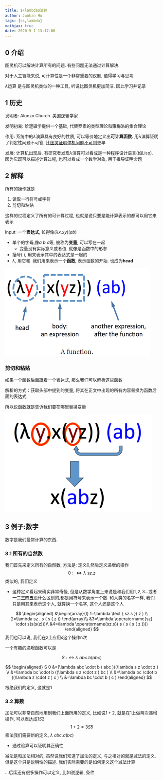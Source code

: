 ```yaml
---
title: $\lambda$演算
author: Junhan Hu
tags: [cs,lambda]
mathjax: true
date: 2020-5-1 13:17:00
---
```


## 0 介绍

图灵机可以解决计算所有的问题. 有些问题无法通过计算解决.

对于人工智能来说, 可计算性是一个非常重要的议题, 值得学习与思考

$\lambda$运算 是与图灵机类似的一种工具, 听说比图灵机更加简洁. 因此学习并记录

## 1 历史

发明者: Alonzo Church. 美国逻辑学家

发明初衷: 给逻辑学提供一个基础, 代替罗素的类型理论和策梅洛的集合理论

作用: 系统中的$\lambda$演算具有良好的性质, 可以等价地定义出**可计算函数**. 用$\lambda$演算证明了判定性问题不可答, 比[图灵证明停机问题不可判](https://www.youtube.com/watch?v=7TycxwFmdB0&list=PL8dPuuaLjXtNlUrzyH5r6jN9ulIgZBpdo&index=16)更早

发展: 计算机出现后, 有研究者发现$\lambda$演算可以看成是一种程序设计语言(如Lisp). 因为它既可以描述计算过程, 也可以看成一个数学对象, 用于推导证明命题

## 2 解释

所有的操作就是

1. 读取一行符号或字符
2. 剪切和粘贴

这样的过程定义了所有的可计算过程, 也就是说只要是能计算表示的都可以用它来表示

Input: 一个**表达式**, 长得像$(\lambda x.xy)(ab)$

* 单个的字母,像$a\ b\ c$等, 被称为**变量**, 可以写在一起
  * 变量没有实际意义或者值, 就像是函数中的形参
* 括号$(\ )$, 用来表示其中的表达式是一起的
* $\lambda$, 用它和$.$ 我们用来表示一个**函数**, 表示函数的开始. 也成为**head**

![image-20200503160104175](https://raw.githubusercontent.com/hujunhan/cloudimage/master/img/20200508011805.png)

### 剪切和粘贴

如果一个函数后面跟着一个表达式, 那么我们可以解析这些函数

解析的方式：获取头部中提到的变量, 将其在正文中出现的所有内容替换为函数后面的表达式

所以说函数就是告诉我们要在哪里替换变量

![image-20200503161012145](https://raw.githubusercontent.com/hujunhan/cloudimage/master/img/20200508011811.png)

## 3 例子:数字

数字是我们最常计算的东西.

### 3.1 所有的自然数

我们首先来定义所有的自然数, 方法是: 定义0,然后定义递增的操作
$$
0: \Leftrightarrow \lambda \ sz .z
$$
类似的, 我们定义

* 这种定义看起来确实非常奇怪, 但是从数学角度上来说是和我们用$1,2,3...$或者**一二三四五**没什么区别的,都是用符号来表示一个数. 和人类的名字一样, 我们只是用其来表示这个人, 就算换一个名字, 这个人还是这个人

$$
\begin{aligned}
&\begin{array}{l}
1=\lambda \text { sz.s }( z ) \\
2=\lambda sz . s ( s ( z ))
\end{array}\\
&3=\lambda \operatorname{sz} \cdot s(s(s(z)))\\
&4=\lambda \operatorname{sz.s}( s ( s ( s ( z ))))
\end{aligned}
$$
我们也可以说, 我们在$z$上应用$s$这个操作n次

一个有趣的递增函数可以是

$$
S: \leftrightarrow \ \lambda \ abc.b(abc)
$$


$$
\begin{aligned}
S 0 &=(\lambda abc \cdot b ( abc ))(\lambda s z \cdot z ) \\
&=\lambda bc \cdot b ((\lambda s z \cdot z ) bc ) \\
&=\lambda bc \cdot b ((\lambda z \cdot z ) c ) \\
&=\lambda bc \cdot b ( c )
\end{aligned}
$$

根绝我们的定义, 这就是$1$

### 3.2 算数

加法可以非常自然地用到我们上面所用的定义, 比如说$1+2$, 就是在$1$上做两次递增操作, 可以表达成$1S2$
$$
1+2=3S5
$$
乘法我们需要新的定义, $\lambda \ abc.a(bc)$

* 通过验算可以证明其正确性

减法是和加法相对的, 虽然说我们知道了加法的定义, 与之相对的就是减法的定义. 但是这个只是说明性的描述. 我们实际需要的是如何定义这个减法计算

...后续还有很多操作可以定义, 比如说逻辑, 条件